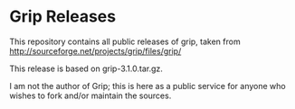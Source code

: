 # Grip Releases

This repository contains all public releases of grip, taken from
<http://sourceforge.net/projects/grip/files/grip/>

This release is based on grip-3.1.0.tar.gz.

I am not the author of Grip; this is here as a public service for
anyone who wishes to fork and/or maintain the sources.

